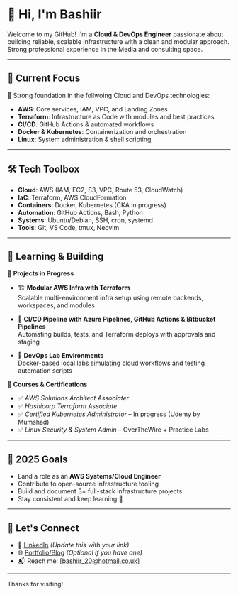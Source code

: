 # 👋 Hi, I'm Bashiir 

Welcome to my GitHub! I'm a **Cloud & DevOps Engineer** passionate about building reliable, scalable infrastructure with a clean and modular approach. Strong professional experience in the Media and consulting space. 

---

## 🚀 Current Focus

🎯 Strong foundation in the follwoing Cloud and DevOps technologies:
- **AWS**: Core services, IAM, VPC, and Landing Zones
- **Terraform**: Infrastructure as Code with modules and best practices
- **CI/CD**: GitHub Actions & automated workflows
- **Docker & Kubernetes**: Containerization and orchestration
- **Linux**: System administration & shell scripting

---

## 🛠️ Tech Toolbox

- **Cloud**: AWS (IAM, EC2, S3, VPC, Route 53, CloudWatch)
- **IaC**: Terraform, AWS CloudFormation
- **Containers**: Docker, Kubernetes (CKA in progress)
- **Automation**: GitHub Actions, Bash, Python
- **Systems**: Ubuntu/Debian, SSH, cron, systemd
- **Tools**: Git, VS Code, tmux, Neovim

---

## 🧪 Learning & Building

🔨 **Projects in Progress**
- 🏗️ **Modular AWS Infra with Terraform**  
  Scalable multi-environment infra setup using remote backends, workspaces, and modules

- 🔄 **CI/CD Pipeline with Azure Pipelines, GitHub Actions & Bitbucket Pipelines**  
  Automating builds, tests, and Terraform deploys with approvals and staging

- 🐳 **DevOps Lab Environments**  
  Docker-based local labs simulating cloud workflows and testing automation scripts

📘 **Courses & Certifications**
- ✅ *AWS Solutions Architect Associater* 
- ✅ *Hashicorp Terraform Associate*
- ✅ *Certified Kubernetes Administrator* – In progress (Udemy by Mumshad)
- ✅ *Linux Security & System Admin* – OverTheWire + Practice Labs

---

## 🌱 2025 Goals

- Land a role as an **AWS Systems/Cloud Engineer**
- Contribute to open-source infrastructure tooling
- Build and document 3+ full-stack infrastructure projects
- Stay consistent and keep learning 🔁

---

## 🤝 Let's Connect

- 🔗 [LinkedIn](https://www.linkedin.com/in/bashiirhagi) *(Update this with your link)*
- 🌐 [Portfolio/Blog](https://yourdomain.com) *(Optional if you have one)*
- 📬 Reach me: [bashiir_20@hotmail.co.uk]

---

Thanks for visiting!
